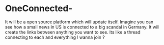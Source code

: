 # OneConnected-
It will be a open source platform which will update itself. Imagine you can see how a small news in US is connected to a big scandal in Germany. It will create the links between anything you want to see. Its like a thread connecting to each and everything ! wanna join ?
